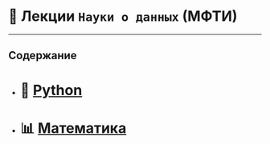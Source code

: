 # :closed_book: Лекции `Науки о данных` (МФТИ) 
___
## Содержание
- # :snake: [Python](https://github.com/NazarovMichail/Lectures-notes-MIPT/tree/master/Python)

- # :bar_chart: [Математика]()
